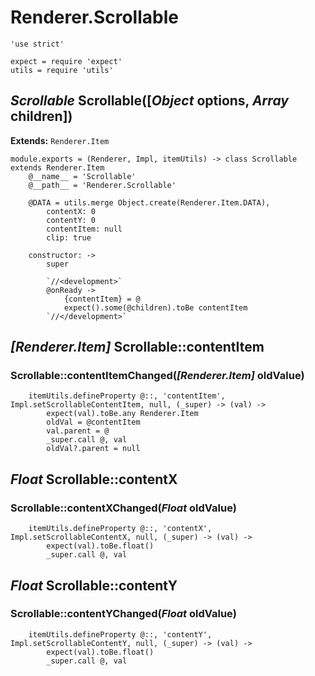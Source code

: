 Renderer.Scrollable
===================

	'use strict'

	expect = require 'expect'
	utils = require 'utils'

*Scrollable* Scrollable([*Object* options, *Array* children])
-------------------------------------------------------------

**Extends:** `Renderer.Item`

	module.exports = (Renderer, Impl, itemUtils) -> class Scrollable extends Renderer.Item
		@__name__ = 'Scrollable'
		@__path__ = 'Renderer.Scrollable'

		@DATA = utils.merge Object.create(Renderer.Item.DATA),
			contentX: 0
			contentY: 0
			contentItem: null
			clip: true

		constructor: ->
			super

			`//<development>`
			@onReady ->
				{contentItem} = @
				expect().some(@children).toBe contentItem
			`//</development>`

*[Renderer.Item]* Scrollable::contentItem
-----------------------------------------

### Scrollable::contentItemChanged(*[Renderer.Item]* oldValue)

		itemUtils.defineProperty @::, 'contentItem', Impl.setScrollableContentItem, null, (_super) -> (val) ->
			expect(val).toBe.any Renderer.Item
			oldVal = @contentItem
			val.parent = @
			_super.call @, val
			oldVal?.parent = null

*Float* Scrollable::contentX
----------------------------

### Scrollable::contentXChanged(*Float* oldValue)

		itemUtils.defineProperty @::, 'contentX', Impl.setScrollableContentX, null, (_super) -> (val) ->
			expect(val).toBe.float()
			_super.call @, val

*Float* Scrollable::contentY
----------------------------

### Scrollable::contentYChanged(*Float* oldValue)

		itemUtils.defineProperty @::, 'contentY', Impl.setScrollableContentY, null, (_super) -> (val) ->
			expect(val).toBe.float()
			_super.call @, val
